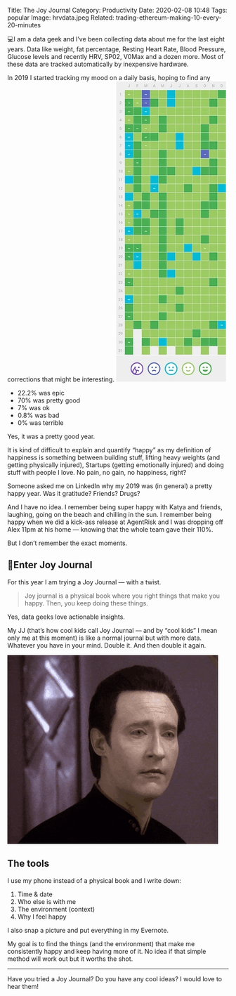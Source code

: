 Title: The Joy Journal 
Category: Productivity
Date: 2020-02-08 10:48
Tags: popular
Image: hrvdata.jpeg
Related: trading-ethereum-making-10-every-20-minutes

💻I am a data geek and I’ve been collecting data about me for the last eight years. Data like weight, fat percentage, Resting Heart Rate, Blood Pressure, Glucose levels and recently HRV, SP02, V0Max and a dozen more. Most of these data are tracked automatically by inexpensive hardware.

In 2019 I started tracking my mood on a daily basis, hoping to find any corrections that might be interesting.
![data is king](/images/hrvdata.jpeg)

- 22.2% was epic
- 70% was pretty good
- 7% was ok
- 0.8% was bad
- 0% was terrible

Yes, it was a pretty good year.

It is kind of difficult to explain and quantify “happy” as my definition of happiness is something between building stuff, lifting heavy weights (and getting physically injured), Startups (getting emotionally injured) and doing stuff with people I love. No pain, no gain, no happiness, right?


Someone asked me on LinkedIn why my 2019 was (in general) a pretty happy year. Was it gratitude? Friends? Drugs?


And I have no idea. I remember being super happy with Katya and friends, laughing, going on the beach and chilling in the sun. I remember being happy when we did a kick-ass release at AgentRisk and I was dropping off Alex 11pm at his home — knowing that the whole team gave their 110%.


But I don’t remember the exact moments.


## 📖Enter Joy Journal

For this year I am trying a Joy Journal — with a twist.


> Joy journal is a physical book where you right things that make you happy. Then, you keep doing these things.

Yes, data geeks love actionable insights.


My JJ (that’s how cool kids call Joy Journal — and by “cool kids” I mean only me at this moment) is like a normal journal but with more data. Whatever you have in your mind. Double it. And then double it again.

![data](/images/dataguy.gif)

## The tools
I use my phone instead of a physical book and I write down:

1. Time & date
2. Who else is with me
3. The environment (context)
4. Why I feel happy

I also snap a picture and put everything in my Evernote.

My goal is to find the things (and the environment) that make me consistently happy and keep having more of it. No idea if that simple method will work out but it worths the shot.

--- 

Have you tried a Joy Journal? Do you have any cool ideas? I would love to hear them!
